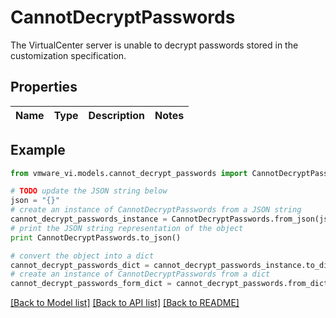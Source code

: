 # CannotDecryptPasswords

The VirtualCenter server is unable to decrypt passwords stored in the customization specification. 

## Properties
Name | Type | Description | Notes
------------ | ------------- | ------------- | -------------

## Example

```python
from vmware_vi.models.cannot_decrypt_passwords import CannotDecryptPasswords

# TODO update the JSON string below
json = "{}"
# create an instance of CannotDecryptPasswords from a JSON string
cannot_decrypt_passwords_instance = CannotDecryptPasswords.from_json(json)
# print the JSON string representation of the object
print CannotDecryptPasswords.to_json()

# convert the object into a dict
cannot_decrypt_passwords_dict = cannot_decrypt_passwords_instance.to_dict()
# create an instance of CannotDecryptPasswords from a dict
cannot_decrypt_passwords_form_dict = cannot_decrypt_passwords.from_dict(cannot_decrypt_passwords_dict)
```
[[Back to Model list]](../README.md#documentation-for-models) [[Back to API list]](../README.md#documentation-for-api-endpoints) [[Back to README]](../README.md)


